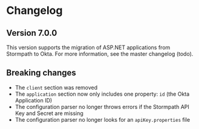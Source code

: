 # Changelog

## Version 7.0.0

This version supports the migration of ASP.NET applications from Stormpath to Okta. For more information, see the master changelog (todo).

## Breaking changes

* The `client` section was removed
* The `application` section now only includes one property: `id` (the Okta Application ID)
* The configuration parser no longer throws errors if the Stormpath API Key and Secret are missing
* The configuration parser no longer looks for an `apiKey.properties` file